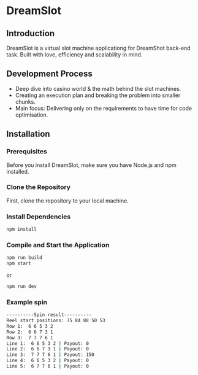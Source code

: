 # DreamSlot

## Introduction
DreamSlot is a virtual slot machine applicationg for DreamShot back-end task. Built with love, efficiency and scalability in mind.

## Development Process
- Deep dive into casino world & the math behind the slot machines.
- Creating an execution plan and breaking the problem into smaller chunks.
- Main focus: Delivering only on the requirements to have time for code optimisation.

## Installation 
### Prerequisites
Before you install DreamSlot, make sure you have Node.js and npm installed.

### Clone the Repository
First, clone the repository to your local machine.

### Install Dependencies

```bash
npm install
```

### Compile and Start the Application
```bash
npm run build
npm start
```
or
```bash
npm run dev
```

### Example spin
```bash
----------Spin result----------
Reel start positions: 75 84 88 50 53
Row 1:  6 6 5 3 2
Row 2:  6 6 7 3 1
Row 3:  7 7 7 6 1
Line 1:  6 6 5 3 2 | Payout: 0
Line 2:  6 6 7 3 1 | Payout: 0
Line 3:  7 7 7 6 1 | Payout: 150
Line 4:  6 6 5 3 2 | Payout: 0
Line 5:  6 7 7 6 1 | Payout: 0
```